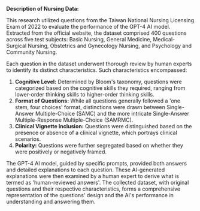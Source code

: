 **Description of Nursing Data:**

This research utilized questions from the Taiwan National Nursing Licensing Exam of 2022 to evaluate the performance of the GPT-4 AI model. Extracted from the official website, the dataset comprised 400 questions across five test subjects: Basic Nursing, General Medicine, Medical-Surgical Nursing, Obstetrics and Gynecology Nursing, and Psychology and Community Nursing. 

Each question in the dataset underwent thorough review by human experts to identify its distinct characteristics. Such characteristics encompassed:

1. **Cognitive Level:** Determined by Bloom's taxonomy, questions were categorized based on the cognitive skills they required, ranging from lower-order thinking skills to higher-order thinking skills.
2. **Format of Questions:** While all questions generally followed a 'one stem, four choices' format, distinctions were drawn between Single-Answer Multiple-Choice (SAMC) and the more intricate Single-Answer Multiple-Response Multiple-Choice (SAMRMC).
3. **Clinical Vignette Inclusion:** Questions were distinguished based on the presence or absence of a clinical vignette, which portrays clinical scenarios.
4. **Polarity:** Questions were further segregated based on whether they were positively or negatively framed.

The GPT-4 AI model, guided by specific prompts, provided both answers and detailed explanations to each question. These AI-generated explanations were then examined by a human expert to derive what is termed as 'human-reviewed answers'. The collected dataset, with original questions and their respective characteristics, forms a comprehensive representation of the questions' design and the AI's performance in understanding and answering them.
